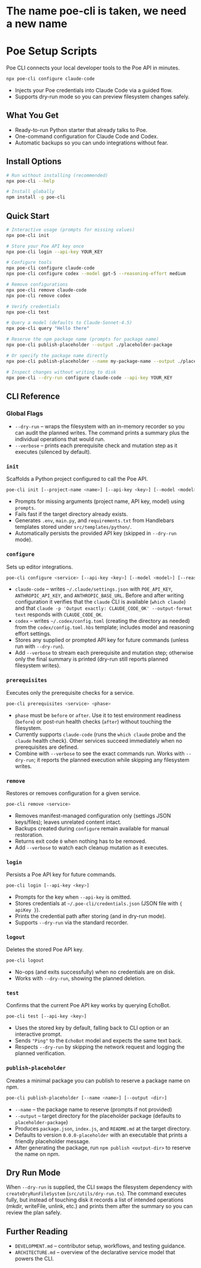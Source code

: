 <!-- Important: This document must be kept up to date! -->
# The name poe-cli is taken, we need a new name 

# Poe Setup Scripts

Poe CLI connects your local developer tools to the Poe API in minutes.

```bash
npx poe-cli configure claude-code
```

- Injects your Poe credentials into Claude Code via a guided flow.
- Supports dry-run mode so you can preview filesystem changes safely.

## What You Get
- Ready-to-run Python starter that already talks to Poe.
- One-command configuration for Claude Code and Codex.
- Automatic backups so you can undo integrations without fear.

## Install Options

```bash
# Run without installing (recommended)
npx poe-cli --help

# Install globally
npm install -g poe-cli
```

## Quick Start

```bash
# Interactive usage (prompts for missing values)
npx poe-cli init

# Store your Poe API key once
npx poe-cli login --api-key YOUR_KEY

# Configure tools
npx poe-cli configure claude-code
npx poe-cli configure codex --model gpt-5 --reasoning-effort medium

# Remove configurations
npx poe-cli remove claude-code
npx poe-cli remove codex

# Verify credentials
npx poe-cli test

# Query a model (defaults to Claude-Sonnet-4.5)
npx poe-cli query "Hello there"

# Reserve the npm package name (prompts for package name)
npx poe-cli publish-placeholder --output ./placeholder-package

# Or specify the package name directly
npx poe-cli publish-placeholder --name my-package-name --output ./placeholder-package

# Inspect changes without writing to disk
npx poe-cli --dry-run configure claude-code --api-key YOUR_KEY
```

## CLI Reference

### Global Flags
- `--dry-run` – wraps the filesystem with an in-memory recorder so you can audit the planned writes. The command prints a summary plus the individual operations that would run.
- `--verbose` – prints each prerequisite check and mutation step as it executes (silenced by default).

### `init`
Scaffolds a Python project configured to call the Poe API.

```bash
poe-cli init [--project-name <name>] [--api-key <key>] [--model <model>]
```

- Prompts for missing arguments (project name, API key, model) using `prompts`.
- Fails fast if the target directory already exists.
- Generates `.env`, `main.py`, and `requirements.txt` from Handlebars templates stored under `src/templates/python/`.
- Automatically persists the provided API key (skipped in `--dry-run` mode).

### `configure`
Sets up editor integrations.

```bash
poe-cli configure <service> [--api-key <key>] [--model <model>] [--reasoning-effort <level>]
```

- `claude-code` – writes `~/.claude/settings.json` with `POE_API_KEY`, `ANTHROPIC_API_KEY`, and `ANTHROPIC_BASE_URL`. Before and after writing configuration it verifies that the `claude` CLI is available (`which claude`) and that `claude -p 'Output exactly: CLAUDE_CODE_OK' --output-format text` responds with `CLAUDE_CODE_OK`.
- `codex` – writes `~/.codex/config.toml` (creating the directory as needed) from the `codex/config.toml.hbs` template; includes model and reasoning effort settings.
- Stores any supplied or prompted API key for future commands (unless run with `--dry-run`).
- Add `--verbose` to stream each prerequisite and mutation step; otherwise only the final summary is printed (dry-run still reports planned filesystem writes).

### `prerequisites`
Executes only the prerequisite checks for a service.

```bash
poe-cli prerequisites <service> <phase>
```

- `phase` must be `before` or `after`. Use it to test environment readiness (`before`) or post-run health checks (`after`) without touching the filesystem.
- Currently supports `claude-code` (runs the `which claude` probe and the `claude` health check). Other services succeed immediately when no prerequisites are defined.
- Combine with `--verbose` to see the exact commands run. Works with `--dry-run`; it reports the planned execution while skipping any filesystem writes.

### `remove`
Restores or removes configuration for a given service.

```bash
poe-cli remove <service>
```

- Removes manifest-managed configuration only (settings JSON keys/files); leaves unrelated content intact.
- Backups created during `configure` remain available for manual restoration.
- Returns exit code `0` when nothing has to be removed.
- Add `--verbose` to watch each cleanup mutation as it executes.

### `login`
Persists a Poe API key for future commands.

```bash
poe-cli login [--api-key <key>]
```

- Prompts for the key when `--api-key` is omitted.
- Stores credentials at `~/.poe-cli/credentials.json` (JSON file with `{ apiKey }`).
- Prints the credential path after storing (and in dry-run mode).
- Supports `--dry-run` via the standard recorder.

### `logout`
Deletes the stored Poe API key.

```bash
poe-cli logout
```

- No-ops (and exits successfully) when no credentials are on disk.
- Works with `--dry-run`, showing the planned deletion.

### `test`
Confirms that the current Poe API key works by querying EchoBot.

```bash
poe-cli test [--api-key <key>]
```

- Uses the stored key by default, falling back to CLI option or an interactive prompt.
- Sends `"Ping"` to the `EchoBot` model and expects the same text back.
- Respects `--dry-run` by skipping the network request and logging the planned verification.

### `publish-placeholder`
Creates a minimal package you can publish to reserve a package name on npm.

```bash
poe-cli publish-placeholder [--name <name>] [--output <dir>]
```

- `--name` – the package name to reserve (prompts if not provided)
- `--output` – target directory for the placeholder package (defaults to `placeholder-package`)
- Produces `package.json`, `index.js`, and `README.md` at the target directory.
- Defaults to version `0.0.0-placeholder` with an executable that prints a friendly placeholder message.
- After generating the package, run `npm publish <output-dir>` to reserve the name on npm.

## Dry Run Mode

When `--dry-run` is supplied, the CLI swaps the filesystem dependency with `createDryRunFileSystem` (`src/utils/dry-run.ts`). The command executes fully, but instead of touching disk it records a list of intended operations (mkdir, writeFile, unlink, etc.) and prints them after the summary so you can review the plan safely.

## Further Reading

- `DEVELOPMENT.md` – contributor setup, workflows, and testing guidance.
- `ARCHITECTURE.md` – overview of the declarative service model that powers the CLI.
